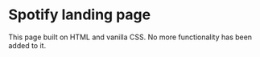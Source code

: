 # Spotify landing page
This page built on HTML and vanilla CSS. No more functionality has been added to it.

